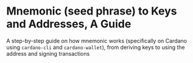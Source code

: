 # Mnemonic (seed phrase) to Keys and Addresses, A Guide
A step-by-step guide on how mnemonic works (specifically on Cardano using `cardano-cli` and `cardano-wallet`), from deriving keys to using the address and signing transactions
